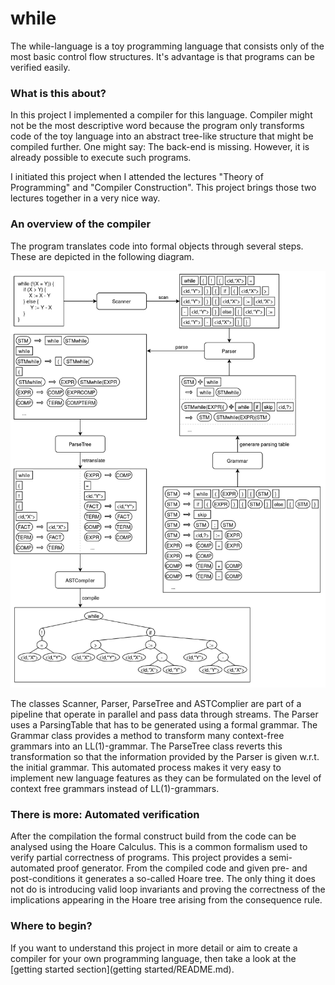 # while
The while-language is a toy programming language that consists only of the most basic control flow structures. It's advantage is that programs can be verified easily.

### What is this about?

In this project I implemented a compiler for this language. Compiler might not be the most descriptive word because the program only transforms code of the toy language into an abstract tree-like structure that might be compiled further. One might say: The back-end is missing. However, it is already possible to execute such programs.

I initiated this project when I attended the lectures "Theory of Programming" and "Compiler Construction". This project brings those two lectures together in a very nice way.

### An overview of the compiler

The program translates code into formal objects through several steps. These are depicted in the following diagram.

![](images/structure.jpg)

The classes Scanner, Parser, ParseTree and ASTComplier are part of a pipeline that operate in parallel and pass data through streams. The Parser uses a ParsingTable that has to be generated using a formal grammar. The Grammar class provides a method to transform many context-free grammars into an LL(1)-grammar. The ParseTree class reverts this transformation so that the information provided by the Parser is given w.r.t. the initial grammar. This automated process makes it very easy to implement new language features as they can be formulated on the level of context free grammars instead of LL(1)-grammars.

### There is more: Automated verification

After the compilation the formal construct build from the code can be analysed using the Hoare Calculus. This is a common formalism used to verify partial correctness of programs. This project provides a semi-automated proof generator. From the compiled code and given pre- and post-conditions it generates a so-called Hoare tree. The only thing it does not do is introducing valid loop invariants and proving the correctness of the implications appearing in the Hoare tree arising from the consequence rule.

### Where to begin?

If you want to understand this project in more detail or aim to create a compiler for your own programming language, then take a look at the [getting started section](getting started/README.md).
